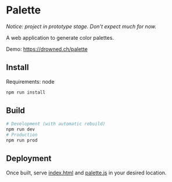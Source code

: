# Palette

*Notice: project in prototype stage. Don't expect much for now.*

A web application to generate color palettes.

Demo: https://drowned.ch/palette

## Install

Requirements: node

```sh
npm run install
```

## Build

```sh
# Development (with automatic rebuild)
npm run dev
# Production
npm run prod
```

## Deployment

Once built, serve [index.html](index.html) and [palette.js](palette.js)
in your desired location.
